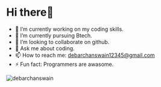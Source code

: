 <h1>Hi there👋</h1>

- 🔭 I’m currently working on my coding skills.
- 🌱 I’m currently pursuing Btech.
- 👯 I’m looking to collaborate on github.
- 💬 Ask me about coding.
- 📫 How to reach me: debarchanswain12345@gmail.com
- ⚡ Fun fact: Programmers are awasome.
<p align="left"> <img src="https://komarev.com/ghpvc/?username=djswain09&label=Profile%20views&color=0e75b6&style=flat" alt="debarchanswain" /> </p>


